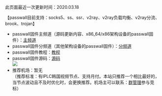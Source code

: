 此页面最近一次更新时间：2020.03.18        

【passwall目前支持：socks5、ss、ssr、v2ray、v2ray负载均衡、v2ray分流、brook、trojan】         

* passwall固件主频道（源码更新内容、x86_64/x86架构设备的passwall固件）：[主频道](https://t.me/passwall)               
* passwall固件分频道（其他架构设备的passwall固件）：[分频道](./sub.md)            
* passwall固件教程：[教程](./tips.md)           
* passwall固件源码：[源码](./code.md)                                    
[![](https://pic.downk.cc/item/5e6f62a0e83c3a1e3a8812e2.jpg)](https://pic.downk.cc/item/5e6f62a0e83c3a1e3a8812e2.jpg)             
* 推荐机场：暂无            
（推荐标准：有IPLC韩国视频节点、支持月付。本站只推荐一个相比最好的，当节点波动且不及时优化时，会更换推荐。机场主可以联系：[群管理](https://t.me/wefuxkgfw)参与竞标）      
        
        

